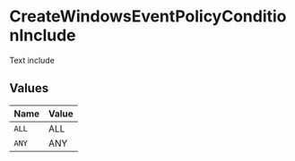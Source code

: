 # CreateWindowsEventPolicyConditionInclude

Text include


## Values

| Name  | Value |
| ----- | ----- |
| `ALL` | ALL   |
| `ANY` | ANY   |